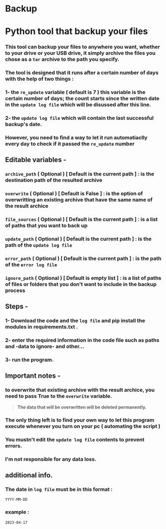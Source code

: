 # Backup

#  Python tool that backup your files

### This tool can backup your files to anywhere you want, whether to your drive or your USB drive, it simply archive the files you chose as a `tar` archive to the path you specify.

### The tool is designed that it runs after a certain number of days with the help of two things :

### 1- the `re_update` variable ( default is 7 ) this variable is the certain number of days; the count starts since the written date in the `update log file` which will be disussed after this line.

### 2- the `update log file` which will contain the last successful backup's date. 

### However, you need to find a way to let it run automatiaclly every day to check if it passed the `re_update` number

## Editable variables -

### `archive_path` ( Optional ) [ Default is the current path ] : is the destination path of the resulted archive

### `overwrite` ( Optional ) [ Default is False ] : is the option of overwritting an existing archive that have the same name of the result archice

### `file_sources` ( Optional ) [ Default is the current path ] : is a list of paths that you want to back up

### `update_path` ( Optional )  [ Default is the current path ] : is the path of the `update log file`

### `error_path` ( Optional )  [ Default is the current path ] : is the path of the `error log file`

### `ignore_path` ( Optional ) [ Default is empty list ] : is a list of paths of files or folders that you don't want to include in the backup process


## Steps -

### 1- Download the code and the `log file` and pip install the modules in requirements.txt .
### 2- enter the required information in the code file such as paths and -data to ignore- and other...
### 3- run the program.


## Important notes -

### to overwrite that existing archive with the result archice, you need to pass True to the `overwrite` variable.

> **The data that will be overwritten will be deleted permanently.**

### The only thing left is to find your own way to let this program execute whenever you turn on your pc ( automating the script )

### You mustn't edit the `update log file` contents to prevent errors.

### I'm not responsible for any data loss.

## additional info.

### The date in `log file` must be in this format :

 `YYYY-MM-DD`

### example :

 `2023-04-17`
